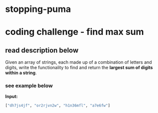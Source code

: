 # stopping-puma
# coding challenge - find max sum
## read description below
Given an array of strings, each made up of a combination of letters and digits, write the functionality to find and return the **largest sum of digits within a string**.
### see example below
**Input:**
```python
["dh7js4jf", "or2rjvn2w", "h1n36mfl", "a7e6fw"]
